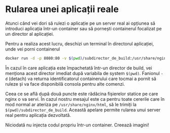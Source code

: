 # Rularea unei aplicații reale

Atunci când vei dori să rulezi o aplicație pe un server real ai opțiunea să introduci aplicația într-un container sau să pornești containerul focalizat pe un director al aplicației.

Pentru a realiza acest lucru, deschizi un terminal în directorul aplicației, unde vei porni containerul

```bash
docker run -d -p 8080:80 -v $(pwd)/subdirector_de_build:/usr/share/nginx/html nginx:alpine
```

În cazul în care aplicația este împachetată într-un director de build, vei menționa acest director imediat după variabila de system `$(pwd)`. Fanionul `-d` (detach) va returna identificatorul containerului care tocmai a pornit să ruleze și va face disponibilă consola pentru alte comenzi.

Ceea ce se află după două puncte este rădăcina fișierelor statice pe care nginx o va servi. În cazul nostru mesajul este ca pentru toate cererile care în mod normal ar ateriza pe `/usr/share/nginx/html`, să le trimiți la `$(pwd)/subdirector_de_build`. Această apelare permite rularea unui server real pentru aplicația dezvoltată.

Niciodată nu injecta codul propriu într-un container. Creează imagini!
